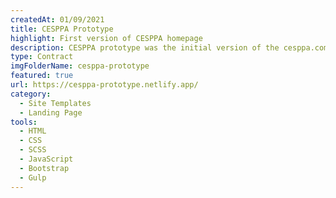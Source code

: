 ```yaml
---
createdAt: 01/09/2021
title: CESPPA Prototype
highlight: First version of CESPPA homepage
description: CESPPA prototype was the initial version of the cesppa.com website, designed and built by me.
type: Contract
imgFolderName: cesppa-prototype
featured: true
url: https://cesppa-prototype.netlify.app/
category:
  - Site Templates
  - Landing Page
tools:
  - HTML
  - CSS
  - SCSS
  - JavaScript
  - Bootstrap
  - Gulp
---
```


